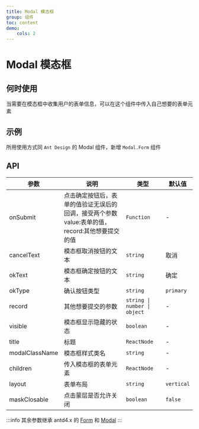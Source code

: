 ```yaml
---
title: Modal 模态框
group: 组件
toc: content
demo:
    cols: 2
---
```


# Modal 模态框

## 何时使用

当需要在模态框中收集用户的表单信息，可以在这个组件中传入自己想要的表单元素

## 示例

所用使用方式同 `Ant Design` 的 Modal 组件，新增 `Modal.Form` 组件

<code src="./demos/basics.tsx" title="基础使用"></code>
<code src="./demos/advance.tsx" title="进阶使用"></code>

## API

| 参数           | 说明                                                                                           | 类型                         | 默认值     |
| -------------- | ---------------------------------------------------------------------------------------------- | ---------------------------- | ---------- |
| onSubmit       | 点击确定按钮后，表单的值验证无误后的回调，接受两个参数 value:表单的值，record:其他想要提交的值 | `Function`                   | -          |
| cancelText     | 模态框取消按钮的文本                                                                           | `string`                     | 取消       |
| okText         | 模态框确定按钮的文本                                                                           | `string`                     | 确定       |
| okType         | 确认按钮类型                                                                                   | `string`                     | `primary`  |
| record         | 其他想要提交的参数                                                                             | `string \| number \| object` | -          |
| visible        | 模态框显示隐藏的状态                                                                           | `boolean`                    | -          |
| title          | 标题                                                                                           | `ReactNode`                  | -          |
| modalClassName | 模态框样式类名                                                                                 | `string`                     | -          |
| children       | 传入模态框的表单元素                                                                           | `ReactNode`                  | -          |
| layout         | 表单布局                                                                                       | `string`                     | `vertical` |
| maskClosable   | 点击蒙层是否允许关闭                                                                           | `boolean`                    | `false`    |

:::info
其余参数继承 antd4.x 的 [Form](https://ant.design/components/form-cn/#API) 和 [Modal](https://4x.ant.design/components/modal-cn/#API)
:::
